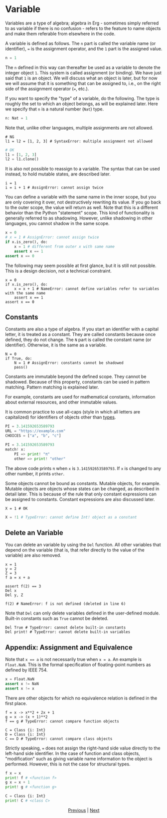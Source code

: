 # Variable

Variables are a type of algebra; algebra in Erg - sometimes simply referred to as variable if there is no confusion - refers to the feature to name objects and make them referable from elsewhere in the code.

A variable is defined as follows.
The `n` part is called the variable name (or identifier), `=` is the assignment operator, and the `1` part is the assigned value.

```python
n = 1
```

The `n` defined in this way can thereafter be used as a variable to denote the integer object `1`. This system is called assignment (or binding).
We have just said that `1` is an object. We will discuss what an object is later, but for now we will assume that it is something that can be assigned to, i.e., on the right side of the assignment operator (`=`, etc.).

If you want to specify the "type" of a variable, do the following. The type is roughly the set to which an object belongs, as will be explained later.
Here we specify that `n` is a natural number (`Nat`) type.

```python
n: Nat = 1
```

Note that, unlike other languages, multiple assignments are not allowed.

```python,compile_fail
# NG
l1 = l2 = [1, 2, 3] # SyntaxError: multiple assignment not allowed
```

```python
# OK
l1 = [1, 2, 3]
l2 = l1.clone()
```

It is also not possible to reassign to a variable. The syntax that can be used instead, to hold mutable states, are described later.

```python,compile_fail
i = 1
i = i + 1 # AssignError: cannot assign twice
```

You can define a variable with the same name in the inner scope, but you are only covering it over, not destructively rewriting its value. If you go back to the outer scope, the value will return as well.
Note that this is a different behavior than the Python "statement" scope.
This kind of functionality is generally referred to as shadowing. However, unlike shadowing in other languages, you cannot shadow in the same scope.

```python
x = 0
# x = 1 # AssignError: cannot assign twice
if x.is_zero(), do:
    x = 1 # different from outer x with same name
    assert x == 1
assert x == 0
```

The following may seem possible at first glance, but it is still not possible. This is a design decision, not a technical constraint.

```python,compile_fail
x = 0
if x.is_zero(), do:
    x = x + 1 # NameError: cannot define variables refer to variables with the same name
    assert x == 1
assert x == 0
```

## Constants

Constants are also a type of algebra. If you start an identifier with a capital letter, it is treated as a constant. They are called constants because once defined, they do not change.
The `N` part is called the constant name (or identifier). Otherwise, it is the same as a variable.

```python,compile_fail
N = 0
if True, do:
    N = 1 # AssignError: constants cannot be shadowed
    pass()
```

Constants are immutable beyond the defined scope. They cannot be shadowed. Because of this property, constants can be used in pattern matching. Pattern matching is explained later.

For example, constants are used for mathematical constants, information about external resources, and other immutable values.

It is common practice to use all-caps (style in which all letters are capitalized) for identifiers of objects other than [types](./type/01_type_system.md).

```python
PI = 3.141592653589793
URL = "https://example.com"
CHOICES = ["a", "b", "c"]
```

```python
PI = 3.141592653589793
match! x:
    PI => print! "π"
    other => print! "other"
```

The above code prints `π` when `x` is `3.141592653589793`. If `x` is changed to any other number, it prints `other`.

Some objects cannot be bound as constants. Mutable objects, for example. Mutable objects are objects whose states can be changed, as described in detail later.
This is because of the rule that only constant expressions can be assigned to constants. Constant expressions are also discussed later.

```python,compile_fail
X = 1 # OK
```

```python
X = !1 # TypeError: cannot define Int! object as a constant
```

## Delete an Variable

You can delete an variable by using the `Del` function. All other variables that depend on the variable (that is, that refer directly to the value of the variable) are also removed.

```python,checker_ignore
x = 1
y = 2
Z = 3
f a = x + a

assert f(2) == 3
Del x
Del y, Z

f(2) # NameError: f is not defined (deleted in line 6)
```

Note that `Del` can only delete variables defined in the user-defined module. Built-in constants such as `True` cannot be deleted.

```python,compile_fail
Del True # TypeError: cannot delete built-in constants
Del print! # TypeError: cannot delete built-in variables
```

## Appendix: Assignment and Equivalence

Note that `x == a` is not necessarily true when `x = a`. An example is `Float.NaN`. This is the formal specification of floating-point numbers as defined by IEEE 754.

```python
x = Float.NaN
assert x != NaN
assert x != x
```

There are other objects for which no equivalence relation is defined in the first place.

```python,compile_fail
f = x -> x**2 + 2x + 1
g = x -> (x + 1)**2
f == g # TypeError: cannot compare function objects

C = Class {i: Int}
D = Class {i: Int}
C == D # TypeError: cannot compare class objects
```

Strictly speaking, `=` does not assign the right-hand side value directly to the left-hand side identifier.
In the case of function and class objects, "modification" such as giving variable name information to the object is performed. However, this is not the case for structural types.

```python
f x = x
print! f # <function f>
g x = x + 1
print! g # <function g>

C = Class {i: Int}
print! C # <class C>
```

<p align='center'>
    <a href='./01_literal.md'>Previous</a> | <a href='./03_declaration.md'>Next</a>
</p>
